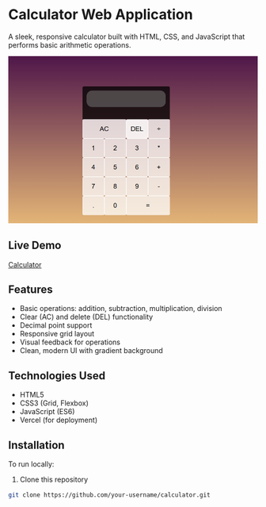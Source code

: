 # Calculator Web Application

A sleek, responsive calculator built with HTML, CSS, and JavaScript that performs basic arithmetic operations.

![Calculator Screenshot](image.png)  


## Live Demo
[Calculator](https://calculator-javascript-eight.vercel.app/)  


## Features
- Basic operations: addition, subtraction, multiplication, division
- Clear (AC) and delete (DEL) functionality
- Decimal point support
- Responsive grid layout
- Visual feedback for operations
- Clean, modern UI with gradient background

## Technologies Used
- HTML5
- CSS3 (Grid, Flexbox)
- JavaScript (ES6)
- Vercel (for deployment)

## Installation
To run locally:
1. Clone this repository
```bash
git clone https://github.com/your-username/calculator.git